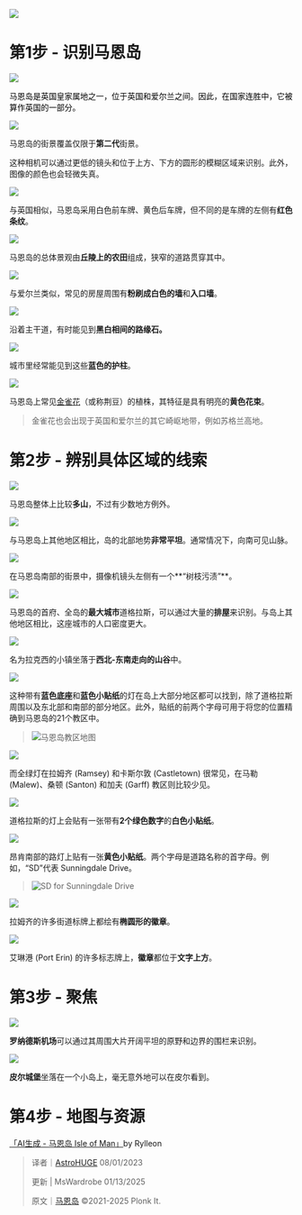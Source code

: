 ![](https://cdn.nlark.com/yuque/0/2023/png/36236596/1690901677273-44f9b89e-30ca-4fd6-80c4-0bd47a06964c.png)

# 第1步 - 识别马恩岛
<font style="color:rgb(0, 0, 0);"></font>![](https://cdn.nlark.com/yuque/0/2023/png/36236596/1690901804670-c20580d7-7bb4-47d8-9bc7-d350babe5c43.png)

<font style="color:rgb(0, 0, 0);">马恩岛是英国皇家属地之一，位于英国和爱尔兰之间。因此，在国家连胜中，它被算作英国的一部分。</font>

![](https://cdn.nlark.com/yuque/0/2023/png/36236596/1690902017578-e0cf4404-50ec-4ff7-a6f8-42e970085071.png)

马恩岛的街景覆盖仅限于**第二代**街景。

这种相机可以通过更低的镜头和位于上方、下方的圆形的模糊区域来识别。此外，图像的颜色也会轻微失真。

![](https://cdn.nlark.com/yuque/0/2023/png/36236596/1690902100318-23261de1-cb0b-4070-88a6-e3ce5deec0c3.png)

与英国相似，马恩岛采用白色前车牌、黄色后车牌，但不同的是车牌的左侧有**红色条纹**。

![](https://cdn.nlark.com/yuque/0/2023/png/36236596/1690902286914-5fbf7871-d4d5-4e80-a759-7eef0ff23c52.png)

马恩岛的总体景观由**丘陵上的农田**组成，狭窄的道路贯穿其中。

![](https://cdn.nlark.com/yuque/0/2023/png/36236596/1690902553565-4cef9c2f-9ed7-41b1-a7b3-0e6e64a46e87.png)

与爱尔兰类似，常见的房屋周围有**粉刷成白色的墙**和**入口墙**。

![](https://cdn.nlark.com/yuque/0/2023/png/36236596/1690902660596-28503378-1d6a-484c-a521-5b70b5fda6df.png)

沿着主干道，有时能见到**黑白相间的路缘石。**

![](https://cdn.nlark.com/yuque/0/2023/png/36236596/1690902733136-d9879f26-7304-48e5-86c8-1709e5760e93.png)

城市里经常能见到这些**蓝色的护柱**。

![](https://cdn.nlark.com/yuque/0/2023/png/36236596/1690902872244-b730970f-937c-43bd-b55b-519840c641d8.png)

马恩岛上常见<u>金雀花</u>（或称荆豆）的植株，其特征是具有明亮的**黄色花束**。

> 金雀花也会出现于英国和爱尔兰的其它崎岖地带，例如苏格兰高地。
>

# 第2步 - 辨别具体区域的线索
![](https://cdn.nlark.com/yuque/0/2025/jpeg/38693261/1736746247902-90ef9f7a-4546-49e9-97c1-e80cd3806478.jpeg)

马恩岛整体上比较**多山**，不过有少数地方例外。

![](https://cdn.nlark.com/yuque/0/2025/png/38693261/1736746406750-abfa31bc-2706-475d-9892-527b67657574.png)

与马恩岛上其他地区相比，岛的北部地势**非常平坦**。通常情况下，向南可见山脉。

![](https://cdn.nlark.com/yuque/0/2025/png/38693261/1736746413528-7492480c-8e6c-4b92-b16e-7bac125571a8.png)

在马恩岛南部的街景中，摄像机镜头左侧有一个**“树枝污渍”**。

![](https://cdn.nlark.com/yuque/0/2023/png/36236596/1690903254348-c9f7b888-54b4-4853-b367-1d8019b54fa2.png)

马恩岛的首府、全岛的**最大城市**道格拉斯，可以通过大量的**排屋**来识别。与岛上其他地区相比，这座城市的人口密度更大。

![](https://cdn.nlark.com/yuque/0/2025/png/38693261/1736746418082-cb546bba-9594-4e18-84bc-47b9715a7011.png)

名为拉克西的小镇坐落于**西北-东南走向的山谷**中。

![](https://cdn.nlark.com/yuque/0/2025/png/38693261/1736746839864-9b908d1f-fb81-42ba-b80c-53ae251b63aa.png)

这种带有**蓝色底座**和**蓝色小贴纸**的灯在岛上大部分地区都可以找到，除了道格拉斯周围以及东北部和南部的部分地区。此外，贴纸的前两个字母可用于将您的位置精确到马恩岛的21个教区中。

> ![马恩岛教区地图](https://cdn.nlark.com/yuque/0/2025/png/38693261/1736747075186-6bd9033d-9180-4069-bb8d-6ffdfbd53607.png)
>

![](https://cdn.nlark.com/yuque/0/2025/png/38693261/1736746847579-d596d24a-8c34-451d-b26e-731b3302f136.png)

而全绿灯在拉姆齐 (Ramsey) 和卡斯尔敦 (Castletown) 很常见，在马勒 (Malew)、桑顿 (Santon) 和加夫 (Garff) 教区则比较少见。

![](https://cdn.nlark.com/yuque/0/2025/png/38693261/1736747332021-acfce3b2-6c4e-4370-9d73-58afd99820eb.png)

道格拉斯的灯上会贴有一张带有**2个绿色数字**的**白色小贴纸**。

![](https://cdn.nlark.com/yuque/0/2025/png/38693261/1736747335164-84567b8b-dc80-4905-93d3-455d93e76dbb.png)

昂肯南部的路灯上贴有一张**黄色小贴纸**。两个字母是道路名称的首字母。例如，“SD”代表 Sunningdale Drive。

> ![SD for Sunningdale Drive](https://cdn.nlark.com/yuque/0/2025/png/38693261/1736747544230-c25fdffa-23fc-4847-9844-0f760f7cb412.png)
>

![](https://cdn.nlark.com/yuque/0/2025/png/38693261/1736747338341-95a2b8a4-0878-410b-864c-c53ce8cf21ec.png)

拉姆齐的许多街道标牌上都绘有**椭圆形的徽章**。

![](https://cdn.nlark.com/yuque/0/2025/png/38693261/1736747341460-95cb5f1c-7340-40ae-82f5-0d68efa2c205.png)

艾琳港 (Port Erin) 的许多标志牌上，**徽章**都位于**文字上方**。



# 第3步 - 聚焦
![](https://cdn.nlark.com/yuque/0/2023/png/36236596/1690903745778-c0d08f73-de92-4111-9946-f40bf3b67618.png)

**罗纳德斯机场**可以通过其周围大片开阔平坦的原野和边界的围栏来识别。

![](https://cdn.nlark.com/yuque/0/2025/png/38693261/1736747736388-f7253a62-6a07-46eb-bd43-97ce8e94fdc3.png)

**皮尔城堡**坐落在一个小岛上，毫无意外地可以在皮尔看到。

# 第4步 - 地图与资源
[「AI生成 - 马恩岛 Isle of Man」](https://tuxun.fun/maps_detail?mapsId=836)by Rylleon



> 译者｜[AstroHUGE](https://tuxun.fun/user/113821) 08/01/2023
>
> 更新 | MsWardrobe 01/13/2025
>
> 原文｜[马恩岛](https://www.plonkit.net/isle-of-man) ©2021-2025 Plonk It.
>

